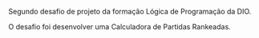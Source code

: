 Segundo desafio de projeto da formação Lógica de Programação da DIO.

O desafio foi desenvolver uma Calculadora de Partidas Rankeadas.
